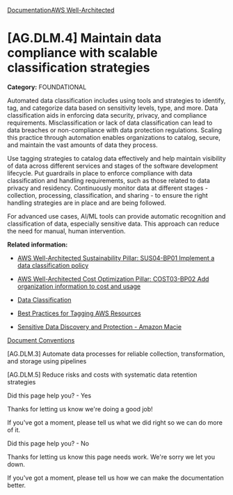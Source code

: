 [Documentation](/index.html)[AWS Well-Architected](devops-guidance.html)

# [AG.DLM.4] Maintain data compliance with scalable classification strategies

**Category:** FOUNDATIONAL

Automated data classification includes using tools and strategies to identify, tag, and categorize data based on sensitivity levels, type, and more. Data classification aids in enforcing data security, privacy, and compliance requirements. Misclassification or lack of data classification can lead to data breaches or non-compliance with data protection regulations. Scaling this practice through automation enables organizations to catalog, secure, and maintain the vast amounts of data they process.

Use tagging strategies to catalog data effectively and help maintain visibility of data across different services and stages of the software development lifecycle. Put guardrails in place to enforce compliance with data classification and handling requirements, such as those related to data privacy and residency. Continuously monitor data at different stages - collection, processing, classification, and sharing - to ensure the right handling strategies are in place and are being followed.

For advanced use cases, AI/ML tools can provide automatic recognition and classification of data, especially sensitive data. This approach can reduce the need for manual, human intervention.

**Related information:**

* [AWS Well-Architected Sustainability Pillar: SUS04-BP01 Implement a data classification policy](https://docs.aws.amazon.com/wellarchitected/latest/sustainability-pillar/sus_sus_data_a2.html)

* [AWS Well-Architected Cost Optimization Pillar: COST03-BP02 Add organization information to cost and usage](https://docs.aws.amazon.com/wellarchitected/latest/cost-optimization-pillar/cost_monitor_usage_org_information.html)

* [Data Classification](https://docs.aws.amazon.com/whitepapers/latest/data-classification/data-classification.html)

* [Best Practices for Tagging AWS Resources](https://docs.aws.amazon.com/whitepapers/latest/tagging-best-practices/tagging-best-practices.html)

* [Sensitive Data Discovery and Protection - Amazon Macie](https://aws.amazon.com/macie/)


[Document Conventions](/general/latest/gr/docconventions.html)

\[AG.DLM.3] Automate data processes for reliable collection, transformation, and storage using pipelines

\[AG.DLM.5] Reduce risks and costs with systematic data retention strategies

Did this page help you? - Yes

Thanks for letting us know we're doing a good job!

If you've got a moment, please tell us what we did right so we can do more of it.

Did this page help you? - No

Thanks for letting us know this page needs work. We're sorry we let you down.

If you've got a moment, please tell us how we can make the documentation better.</awsdocs-view></awsui-app-layout>